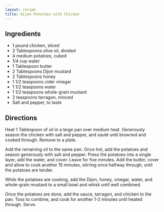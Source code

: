 ```yaml
---
layout: recipe
title: Dijon Potatoes with Chicken
---
```


## Ingredients

* 1 pound chicken, sliced
* 2 Tablespoons olive oil, divided
* 4 medium potatoes, cubed
* 1/4 cup water
* 1 Tablespoon butter
* 2 Tablespoons Dijon mustard
* 2 Tablespoons honey
* 1 1/2 teaspoons cider vinegar
* 1 1/2 teaspoons water
* 1 1/2 teaspoons whole-grain mustard
* 2 teaspoons tarragon, minced
* Salt and pepper, to taste

## Directions

Heat 1 Tablespoon of oil in a large pan over medium heat. Generously
season the chicken with salt and pepper, and sauté until browned and
cooked through. Remove to a plate.

Add the remaining oil to the same pan. Once hot, add the potatoes and
season generously with salt and pepper. Press the potatoes into a single
layer, add the water, and cover. Leave for five minutes. Add the butter,
cover and allow to cook another 15 minutes, stirring once halfway
through, until the potatoes are tender.

While the potatoes are cooking, add the Dijon, honey, vinegar, water,
and whole-grain mustard to a small bowl and whisk until well combined.

Once the potatoes are done, add the sauce, tarragon, and chicken to the
pan. Toss to combine, and cook for another 1-2 minutes until heated
through. Serve.
